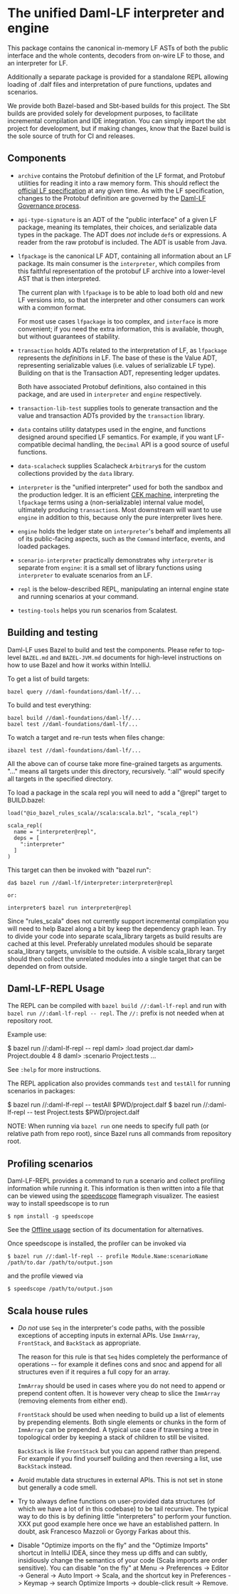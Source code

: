The unified Daml-LF interpreter and engine
==========================================

This package contains the canonical in-memory LF ASTs of both the public
interface and the whole contents, decoders from on-wire LF to those, and
an interpreter for LF.

Additionally a separate package is provided for a standalone
REPL allowing loading of .dalf files and interpretation of
pure functions, updates and scenarios.

We provide both Bazel-based and Sbt-based builds for this project.  The
Sbt builds are provided solely for development purposes, to facilitate
incremental compilation and IDE integration. You can simply import the
sbt project for development, but if making changes, know that the Bazel
build is the sole source of truth for CI and releases.

Components
----------

- `archive` contains the Protobuf definition of the LF format, and
  Protobuf utilities for reading it into a raw memory form. This should
  reflect the [official LF specification][] at any given time.  As with
  the LF specification, changes to the Protobuf definition are governed
  by the [Daml-LF Governance process][].

- `api-type-signature` is an ADT of the "public interface" of a given LF
  package, meaning its templates, their choices, and serializable data
  types in the package.  The ADT does *not* include `def`s or
  expressions.  A reader from the raw protobuf is included.  The ADT is
  usable from Java.

- `lfpackage` is the canonical LF ADT, containing all information about
  an LF package. Its main consumer is the `interpreter`, which compiles
  from this faithful representation of the protobuf LF archive into
  a lower-level AST that is then interpreted.

  The current plan with `lfpackage` is to be able to load both old and
  new LF versions into, so that the interpreter and other consumers can
  work with a common format.

  For most use cases `lfpackage` is too complex, and `interface` is more
  convenient; if you need the extra information, this is available,
  though, but without guarantees of stability.

- `transaction` holds ADTs related to the interpretation of LF, as
  `lfpackage` represents the *definitions* in LF.  The base of these is
  the Value ADT, representing serializable values (i.e. values of
  serializable LF type). Building on that is the Transaction ADT,
  representing ledger updates.

  Both have associated Protobuf definitions, also contained in this
  package, and are used in `interpreter` and `engine` respectively.

- `transaction-lib-test` supplies tools to generate transaction and
  the value and transaction ADTs provided by the `transaction` library.

- `data` contains utility datatypes used in the engine, and functions
  designed around specified LF semantics.  For example, if you want
  LF-compatible decimal handling, the `Decimal` API is a good source of
  useful functions.

- `data-scalacheck` supplies Scalacheck `Arbitrary`s for the custom
  collections provided by the `data` library.

- `interpreter` is the "unified interpreter" used for both the sandbox
  and the production ledger.  It is an efficient [CEK machine][],
  interpreting the `lfpackage` terms using a (non-serializable) internal
  value model, ultimately producing `transaction`s.  Most downstream
  will want to use `engine` in addition to this, because only the pure
  interpreter lives here.

- `engine` holds the ledger state on `interpreter`'s behalf and
  implements all of its public-facing aspects, such as the `Command`
  interface, events, and loaded packages.

- `scenario-interpreter` practically demonstrates why `interpreter` is
  separate from `engine`: it is a small set of library functions using
  `interpreter` to evaluate scenarios from an LF.

- `repl` is the below-described REPL, manipulating an internal engine
  state and running scenarios at your command.

- `testing-tools` helps you run scenarios from Scalatest.

[official LF specification]: spec/daml-lf-1.rst
[Daml-LF Governance process]: governance.rst
[CEK machine]: https://gist.github.com/ekmett/f081b5e36bac3fed1ea6b21eb25327c6

Building and testing
--------------------

Daml-LF uses Bazel to build and test the components. Please refer to top-level
`BAZEL.md` and `BAZEL-JVM.md` documents for high-level instructions on how to
use Bazel and how it works within IntelliJ.

To get a list of build targets:
```
bazel query //daml-foundations/daml-lf/...
```

To build and test everything:
```
bazel build //daml-foundations/daml-lf/...
bazel test //daml-foundations/daml-lf/...
```

To watch a target and re-run tests when files change:
```
ibazel test //daml-foundations/daml-lf/...
```

All the above can of course take more fine-grained targets as arguments.
"..." means all targets under this directory, recursively. ":all" would
specify all targets in the specified directory.

To load a package in the scala repl you will need to add a "@repl" target
to BUILD.bazel:
```
load("@io_bazel_rules_scala//scala:scala.bzl", "scala_repl")

scala_repl(
  name = "interpreter@repl",
  deps = [
    ":interpreter"
  ]
)
```

This target can then be invoked with "bazel run":
```
da$ bazel run //daml-lf/interpreter:interpreter@repl

or:

interpreter$ bazel run interpreter@repl
```

Since "rules_scala" does not currently support incremental compilation
you will need to help Bazel along a bit by keep the dependency graph
lean. Try to divide your code into separate scala_library targets as
build results are cached at this level. Preferably unrelated modules
should be separate scala_library targets, unvisible to the outside.
A visible scala_library target should then collect the unrelated modules
into a single target that can be depended on from outside.

Daml-LF-REPL Usage
------------------

The REPL can be compiled with `bazel build //:daml-lf-repl` and run with
`bazel run //:daml-lf-repl -- repl`. The `//:` prefix is not needed when
at repository root.

Example use:

$ bazel run //:daml-lf-repl -- repl
daml> :load project.dar
daml> Project.double 4
8
daml> :scenario Project.tests
...

See `:help` for more instructions.

The REPL application also provides commands `test` and `testAll` for
running scenarios in packages:

$ bazel run //:daml-lf-repl -- testAll $PWD/project.dalf
$ bazel run //:daml-lf-repl -- test Project.tests $PWD/project.dalf

NOTE: When running via `bazel run` one needs to specify full path (or relative path from repo root), since Bazel runs all commands from repository root.

Profiling scenarios
-------------------

Daml-LF-REPL provides a command to run a scenario and collect profiling
information while running it. This information is then written into a file that
can be viewed using the [speedscope](https://www.speedscope.app/) flamegraph
visualizer. The easiest way to install speedscope is to run
```shell
$ npm install -g speedscope
```
See the [Offline usage](https://github.com/jlfwong/speedscope#usage) section of
its documentation for alternatives.

Once speedscope is installed, the profiler can be invoked via
```shell
$ bazel run //:daml-lf-repl -- profile Module.Name:scenarioName /path/to.dar /path/to/output.json
```
and the profile viewed via
```shell
$ speedscope /path/to/output.json
```


Scala house rules
-----------------

* _Do not_ use `Seq` in the interpreter's code paths, with the possible
    exceptions of accepting inputs in external APIs. Use `ImmArray`,
    `FrontStack`, and `BackStack` as appropriate.

    The reason for this rule is that `Seq` hides completely the
    performance of operations -- for example it defines cons and snoc
    and append for all structures even if it requires a full copy for an
    array.

    `ImmArray` should be used in cases where you do not need to append
    or prepend content often. It is however very cheap to slice the
    `ImmArray` (removing elements from either end).

    `FrontStack` should be used when needing to build up a list of
    elements by prepending elements. Both single elements or chunks
    in the form of `ImmArray` can be prepended. A typical use case
    if traversing a tree in topological order by keeping a stack of
    children to still be visited.

    `BackStack` is like `FrontStack` but you can append rather than
    prepend. For example if you find yourself building and then
    reversing a list, use `BackStack` instead.

* Avoid mutable data structures in external APIs. This is not set in
    stone but generally a code smell.

* Try to always define functions on user-provided data structures (of
    which we have a lot of in this codebase) to be tail recursive. The
    typical way to do this is by defining little "interpreters" to perform
    your function. XXX put good example here once we have an established
    pattern. In doubt, ask Francesco Mazzoli or Gyorgy Farkas about this.

* Disable "Optimize imports on the fly" and the "Optimize Imports" shortcut in
    IntelliJ IDEA, since they mess up diffs and can subtly, insidiously change
    the semantics of your code (Scala imports are order sensitive). You can
    disable "on the fly" at Menu -> Preferences -> Editor -> General -> Auto
    Import -> Scala, and the shortcut key in Preferences -> Keymap -> search
    Optimize Imports -> double-click result -> Remove.
